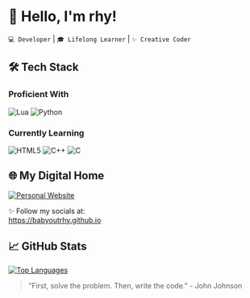 # 👋 Hello, I'm rhy!

`💻 Developer` | `🎓 Lifelong Learner` | `✨ Creative Coder`

## 🛠️ Tech Stack
### Proficient With
![Lua](https://img.shields.io/badge/Lua-2C2D72?style=for-the-badge&logo=lua&logoColor=white)
![Python](https://img.shields.io/badge/Python-3776AB?style=for-the-badge&logo=python&logoColor=white)

### Currently Learning
![HTML5](https://img.shields.io/badge/HTML5-E34F26?style=for-the-badge&logo=html5&logoColor=white)
![C++](https://img.shields.io/badge/C++-00599C?style=for-the-badge&logo=c%2B%2B&logoColor=white)
![C](https://img.shields.io/badge/C-00599C?style=for-the-badge&logo=c&logoColor=white)

## 🌐 My Digital Home
[![Personal Website](https://img.shields.io/badge/Visit_My_Website-FF4088?style=for-the-badge&logo=github&logoColor=white)](https://babyoutrhy.github.io)

✨ Follow my socials at:  
https://babyoutrhy.github.io

## 📈 GitHub Stats
[![Top Languages](https://github-readme-stats.vercel.app/api/top-langs/?username=babyoutrhy&layout=compact&theme=radical)](https://github.com/babyoutrhy)

> "First, solve the problem. Then, write the code." - John Johnson
